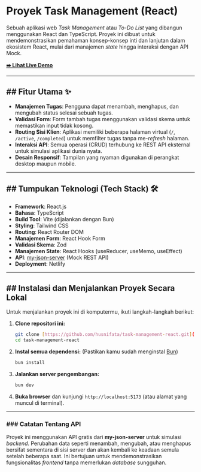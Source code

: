 # Proyek Task Management (React)

Sebuah aplikasi web *Task Management* atau *To-Do List* yang dibangun menggunakan React dan TypeScript. Proyek ini dibuat untuk mendemonstrasikan pemahaman konsep-konsep inti dan lanjutan dalam ekosistem React, mulai dari manajemen *state* hingga interaksi dengan API Mock.

**[➡️ Lihat Live Demo](https://task-managements-react.netlify.app)**


---

## ## Fitur Utama ✨

* **Manajemen Tugas**: Pengguna dapat menambah, menghapus, dan mengubah status selesai sebuah tugas.
* **Validasi Form**: Form tambah tugas menggunakan validasi skema untuk memastikan input tidak kosong.
* **Routing Sisi Klien**: Aplikasi memiliki beberapa halaman virtual (`/`, `/active`, `/completed`) untuk memfilter tugas tanpa me-*refresh* halaman.
* **Interaksi API**: Semua operasi (CRUD) terhubung ke REST API eksternal untuk simulasi aplikasi dunia nyata.
* **Desain Responsif**: Tampilan yang nyaman digunakan di perangkat desktop maupun mobile.

---

## ## Tumpukan Teknologi (Tech Stack) 🛠️

* **Framework**: React.js
* **Bahasa**: TypeScript
* **Build Tool**: Vite (dijalankan dengan Bun)
* **Styling**: Tailwind CSS
* **Routing**: React Router DOM
* **Manajemen Form**: React Hook Form
* **Validasi Skema**: Zod
* **Manajemen State**: React Hooks (useReducer, useMemo, useEffect)
* **API**: [my-json-server](https://github.com/typicode/my-json-server) (Mock REST API)
* **Deployment**: Netlify

---

## ## Instalasi dan Menjalankan Proyek Secara Lokal

Untuk menjalankan proyek ini di komputermu, ikuti langkah-langkah berikut:

1.  **Clone repositori ini:**
    ```bash
    git clone [https://github.com/husnifata/task-management-react.git](https://github.com/husnifata/task-management-react.git)
    cd task-management-react
    ```

2.  **Instal semua dependensi:**
    (Pastikan kamu sudah menginstal [Bun](https://bun.sh/))
    ```bash
    bun install
    ```

3.  **Jalankan server pengembangan:**
    ```bash
    bun dev
    ```

4.  **Buka browser** dan kunjungi `http://localhost:5173` (atau alamat yang muncul di terminal).

---

### ### Catatan Tentang API

Proyek ini menggunakan API gratis dari **my-json-server** untuk simulasi *backend*. Perubahan data seperti menambah, mengubah, atau menghapus bersifat sementara di sisi server dan akan kembali ke keadaan semula setelah beberapa saat. Ini bertujuan untuk mendemonstrasikan fungsionalitas *frontend* tanpa memerlukan *database* sungguhan.
